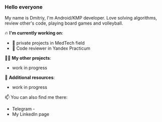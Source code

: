 ### Hello everyone

My name is Dmitriy, I'm Android/KMP developer. Love solving algorithms, review other's code, playing board games and volleyball.

🔥 **I'm currently working on**:
 - 💊 private projects in MedTech field
 - 🧐 Code reviewer in Yandex Practicum

🙋‍♂️ **My other projects**:
 - work in progress

🧐 **Additional resources**:
 - work in progress

📫 You can also find me there:
 - Telegram -
 - My LinkedIn page


<!--
**doc-ODA/doc-ODA** is a ✨ _special_ ✨ repository because its `README.md` (this file) appears on your GitHub profile.

Here are some ideas to get you started:

- 🔭 I’m currently working on ...
- 🌱 I’m currently learning ...
- 👯 I’m looking to collaborate on ...
- 🤔 I’m looking for help with ...
- 💬 Ask me about ...
- 📫 How to reach me: ...
- 😄 Pronouns: ...
- ⚡ Fun fact: ...
-->

